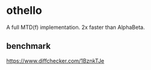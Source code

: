 # othello
A full MTD(f) implementation. 2x faster than AlphaBeta.

## benchmark
https://www.diffchecker.com/1BznkTJe
